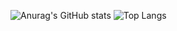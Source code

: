 ![Anurag's GitHub stats](https://github-readme-stats.vercel.app/api?username=anhcaols&show_icons=true&theme=radical&rank_icon=github)
![Top Langs](https://github-readme-stats.vercel.app/api/top-langs/?username=anhcaols&theme=radical&layout=compact)
